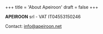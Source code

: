+++
title = 'About Apeiroon'
draft = false
+++

**APEIROON** srl - VAT IT04553150246​

Contact: info@apeiroon.net
